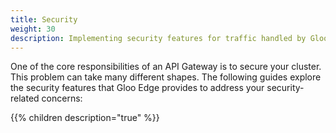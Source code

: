 ```yaml
---
title: Security
weight: 30
description: Implementing security features for traffic handled by Gloo Edge
---
```


One of the core responsibilities of an API Gateway is to secure your cluster. This problem can take many 
different shapes. The following guides explore the security features that Gloo Edge provides to address your security-related 
concerns:

{{% children description="true" %}}
